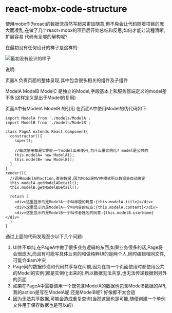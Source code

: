 # react-mobx-code-structure
使用mobx作为react的数据流虽然写起来更加随意,但不免会让代码随着项目的庞大而凌乱,在做了几个react+mobx的项目后开始总结和反思,如何才能让流程清晰,扩展容易
代码有足够的解构呢?


在最初没有任何设计的样子是这样的:

![最初没有设计的样子](https://github.com/daiyunchao/react-mobx-code-structure/blob/master/v1.jpg)

说明:

页面A 负责页面的整体呈现,其中包含很多相关的组件及子组件

ModelA ModelB ModelC 是独立的Model,字段基本上和服务器端定义的model差不多(这样定义是出于Model的复用)

页面A中有ModelA ModelB 的引用
在页面A中使用Model的伪代码如下:
```
import ModelA from './models/ModelA';
import ModelB from './models/ModelB';

class PageA extends React.Component{
  constructor(){
    super();
    
    //每次使用都是实例化一个model出来使用,为什么要实例化? model是公共的
    this.modelA= new ModelA();
    this.modelB= new ModelB();
  }
}
render(){
  //调用modelA的action,查询数据,因为Mobx是MVVM模式所以数据会自动绑定
  this.modelA.getModelADetail();
  this.modelB.getModelBDetail();
  
  return (
    <div>这里显示的是ModelA一个叫标题的玩意:{this.modelA.title}</div>
    <div>这里显示的是ModelA一个叫内容的玩意:{this.modelA.content}</div>
    <div>这里显示的是ModelB一个叫作者姓名的玩意:{this.modelB.userName}</div>
  )
}
```
通过上面的代码发现至少以下几个问题:
1. UI并不单纯,在PageA中做了很多业务逻辑的东西,如果业务很多的话,Page将会很庞大,而且有可能写具体业务的和做纯粹UI的是两个人,同时编辑相同文件,可能会diam冲突
2. Page间的数据传递和代码共享存在问题,因为在每一个页面使用时都使用公共的Model的实例(都是实例化出来的),所以数据无法共享,也无法传递数据到另外的页面
3. 如果在PageA中需要调用一个既包含ModelA的数据也包含ModelB数据的API,我的action是写在ModelA呢 还是ModelB呢? 好像都不太合适
4. 因为无法共享数据,可能会造成重复查询(当然这里也是可能,随便创建一个单例文件用于保存数据也是可以的)



